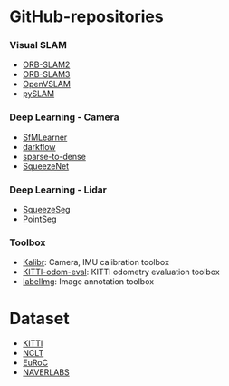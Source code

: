 # GitHub-repositories

### Visual SLAM
- [ORB-SLAM2](https://github.com/raulmur/ORB_SLAM2)
- [ORB-SLAM3](https://github.com/UZ-SLAMLab/ORB_SLAM3)
- [OpenVSLAM](https://github.com/xdspacelab/openvslam)
- [pySLAM](https://github.com/luigifreda/pyslam) 

### Deep Learning - Camera
- [SfMLearner](https://github.com/tinghuiz/SfMLearner)
- [darkflow](https://github.com/thtrieu/darkflow)
- [sparse-to-dense](https://github.com/fangchangma/sparse-to-dense)
- [SqueezeNet](https://github.com/forresti/SqueezeNet)

### Deep Learning - Lidar
- [SqueezeSeg](https://github.com/BichenWuUCB/SqueezeSeg)
- [PointSeg](https://github.com/ywangeq/PointSeg)

### Toolbox
- [Kalibr](https://github.com/ethz-asl/kalibr): Camera, IMU calibration toolbox
- [KITTI-odom-eval](https://github.com/Huangying-Zhan/kitti-odom-eval): KITTI odometry evaluation toolbox
- [labelImg](https://github.com/tzutalin/labelImg): Image annotation toolbox

# Dataset
- [KITTI](http://www.cvlibs.net/datasets/kitti/)
- [NCLT](http://robots.engin.umich.edu/nclt/)
- [EuRoC](https://projects.asl.ethz.ch/datasets/doku.php?id=kmavvisualinertialdatasets)
- [NAVERLABS](https://hdmap.naverlabs.com/)
